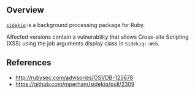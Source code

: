 ## Overview
[`sidekiq`](https://rubygems.org/gems/sidekiq) is a background processing package for Ruby.

Affected versions contain a vulnerability that allows Cross-site Scripting (XSS) using the job arguments display class in `Sidekiq::Web`.

## References
- http://rubysec.com/advisories/OSVDB-125678
- https://github.com/mperham/sidekiq/pull/2309
